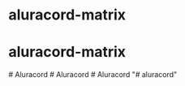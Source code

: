 # aluracord-matrix
# aluracord-matrix
#   A l u r a c o r d  
 #   A l u r a c o r d  
 #   A l u r a c o r d  
 "# aluracord" 
